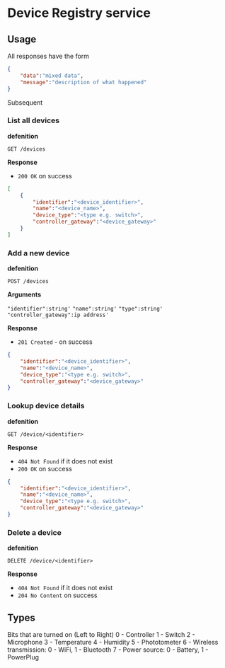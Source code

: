 # Device Registry service

## Usage
All responses have the form

```json
{
	"data":"mixed data",
	"message":"description of what happened"
}
``` 

Subsequent 

### List all devices

**defenition**

`GET /devices`

**Response**

- `200 OK` on success

```json
[
	{
		"identifier":"<device_identifier>",
		"name":"<device_name>",
		"device_type":"<type e.g. switch>",
		"controller_gateway":"<device_gateway>"
	}
]
```

### Add a new device

**defenition**

`POST /devices`

**Arguments**

`"identifier":string'`
`"name":string'`
`"type":string'`
`"controller_gateway":ip address'`

**Response**

- `201 Created` - on success

```json
{
	"identifier":"<device_identifier>",
	"name":"<device_name>",
	"device_type":"<type e.g. switch>",
	"controller_gateway":"<device_gateway>"
}
```

### Lookup device details

**defenition**

`GET /device/<identifier>`

**Response**

- `404 Not Found` if it does not exist
- `200 OK` on success

```json
{
	"identifier":"<device_identifier>",
	"name":"<device_name>",
	"device_type":"<type e.g. switch>",
	"controller_gateway":"<device_gateway>"
}
```

### Delete a device

**defenition**

`DELETE /device/<identifier>`

**Response**

- `404 Not Found` if it does not exist
- `204 No Content` on success


## Types

Bits that are turned on (Left to Right)
0 - Controller
1 - Switch
2 - Microphone
3 - Temperature
4 - Humidity
5 - Phototometer
6 - Wireless transmission: 0 - WiFi, 1 - Bluetooth
7 - Power source: 0 - Battery, 1 - PowerPlug